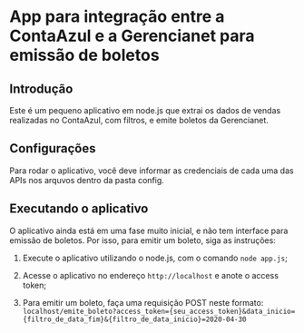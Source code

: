 # App para integração entre a ContaAzul e a Gerencianet para emissão de boletos

## Introdução

Este é um pequeno aplicativo em node.js que extrai os dados de vendas realizadas no ContaAzul, com filtros, e emite boletos da Gerencianet.

## Configurações

Para rodar o aplicativo, você deve informar as credenciais de cada uma das APIs nos arquvos dentro da pasta config.

## Executando o aplicativo

O aplicativo ainda está em uma fase muito inicial, e não tem interface para emissão de boletos. Por isso, para emitir um boleto, siga as instruções:

1. Execute o aplicativo utilizando o node.js, com o comando `node app.js`;

2. Acesse o aplicativo no endereço `http://localhost` e anote o access token;

3. Para emitir um boleto, faça uma requisição POST neste formato: `localhost/emite_boleto?access_token={seu_access_token}&data_inicio={filtro_de_data_fim}&{filtro_de_data_inicio}=2020-04-30`
